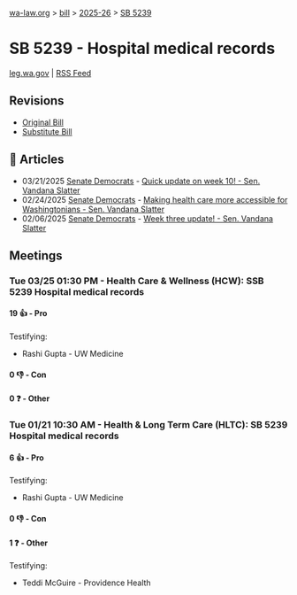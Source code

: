 [wa-law.org](/) > [bill](/bill/) > [2025-26](/bill/2025-26/) > [SB 5239](/bill/2025-26/sb/5239/)

# SB 5239 - Hospital medical records
[leg.wa.gov](https://app.leg.wa.gov/billsummary?BillNumber=5239&Year=2025&Initiative=false) | [RSS Feed](./rss.xml)

## Revisions
* [Original Bill](1/)
* [Substitute Bill](S/)

## 📰 Articles
* 03/21/2025 [Senate Democrats](/org/senate_democrats/) - [Quick update on week 10! - Sen. Vandana Slatter](https://senatedemocrats.wa.gov/slatter/2025/03/21/quick-update-on-week-10/#:~:text=5239)
* 02/24/2025 [Senate Democrats](/org/senate_democrats/) - [Making health care more accessible for Washingtonians - Sen. Vandana Slatter](https://senatedemocrats.wa.gov/slatter/2025/02/24/making-health-care-more-accessible-for-washingtonians/#:~:text=SB%205239)
* 02/06/2025 [Senate Democrats](/org/senate_democrats/) - [Week three update! - Sen. Vandana Slatter](https://senatedemocrats.wa.gov/slatter/2025/02/06/week-three-update/#:~:text=SB%205239,)

## Meetings
### Tue 03/25 01:30 PM - Health Care & Wellness (HCW): SSB 5239 Hospital medical records
#### 19 👍 - Pro
Testifying:
* Rashi Gupta - UW Medicine

#### 0 👎 - Con

#### 0 ❓ - Other

### Tue 01/21 10:30 AM - Health & Long Term Care (HLTC): SB 5239 Hospital medical records
#### 6 👍 - Pro
Testifying:
* Rashi Gupta - UW Medicine

#### 0 👎 - Con

#### 1 ❓ - Other
Testifying:
* Teddi McGuire - Providence Health
